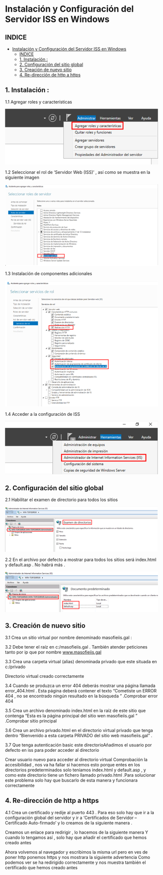 # Instalación y Configuración del Servidor ISS en Windows 

## INDICE

- [Instalación y Configuración del Servidor ISS en Windows](#instalación-y-configuración-del-servidor-iss-en-windows)
  - [INDICE](#indice)
  - [1. Instalación :](#1-instalación-)
  - [2. Configuración del sitio global](#2-configuración-del-sitio-global)
  - [3. Creación de nuevo sitio](#3-creación-de-nuevo-sitio)
  - [4. Re-dirección de http a https](#4-re-dirección-de-http-a-https)


## 1. Instalación :

1.1 Agregar roles y características 


![Agregando Roles 1](./img/1_roles.png)

1.2 Seleccionar el rol de ‘Servidor Web (ISS)’ , así como se muestra en la siguiente imagen

![Agregando Roles 2](./img/2_roles.png)

1.3 Instalación de componentes adicionales

![Agregando Roles 3](./img/3_roles.png)

1.4 Acceder a la configuración de ISS 

![Acceso a ISS](./img/1_iis.png)


## 2. Configuración del sitio global


2.1 Habilitar el examen de directorio para todos los sitios 

![Examen de Directorios](./img/2_iis.png)

2.2 En el archivo por defecto a mostrar para todos los sitios será index.html y default.asp . No habrá más .

![Directorios Predeterminados](./img/3_iis.png)


## 3. Creación de nuevo sitio 


3.1 Crea un sitio virtual por nombre denominado masofieiis.gal :


3.2 Debe tener el raíz en c:/masofieiis.gal . También atender peticiones tanto por ip que por nombre www.masofieiis.gal

3.3 Crea una carpeta virtual (alias) denominada privado que este situada en c:/privado

Directorio virtual creado correctamente 



3.4 Cuando se produzca un error 404 deberás mostrar una página llamada error_404.html . Esta página deberá contener el texto “Cometiste un ERROR 404  , no se encontrado ningún resultado en la búsqueda ” .Comprobar error 404 


3.5 Crea un archivo denominado index.html en la raíz de este sitio que contenga “Esta es la página principal del sitio wen masofieiis.gal ” .Comprobar sitio principal


3.6 Crea un archivo privado.html en el directorio virtual privado que tenga dentro “Bienvenido a esta carpeta PRIVADO del sitio web masofieiis.gal” .

3.7 Que tenga autenticación basic este directorioAñadimos el usuario por defecto en iss para poder acceder al directorio 

Crear usuario nuevo para acceder al directorio virtual Comprobación la accesibilidad , nos va ha fallar si hacemos esto porque entes en los directorios predeterminados solo teníamos index.html y default.asp , y como este directorio tiene un fichero llamado privado.html .Para solucionar este problema solo hay que buscarlo de esta manera y funcionara correctamente 


## 4. Re-dirección de http a https 


4.1 Crea un certificado y redije al puerto 443 . Para eso solo hay que ir a la configuración global del servidor y ir a ‘Certificados de Servidor – Certificado Auto-firmado’ y lo creamos de la siguiente manera .


Creamos un enlace para redirigir , lo hacemos de la siguiente manera Y cuando lo tengamos así , solo hay que añadir el certificado que hemos creado antes 


Ahora volvemos al navegador y escribimos la misma url pero en ves de poner http ponemos https y nos mostrara la siguiente advertencia Como podemos ver se ha redirigido correctamente y nos muestra también el certificado que hemos creado antes 